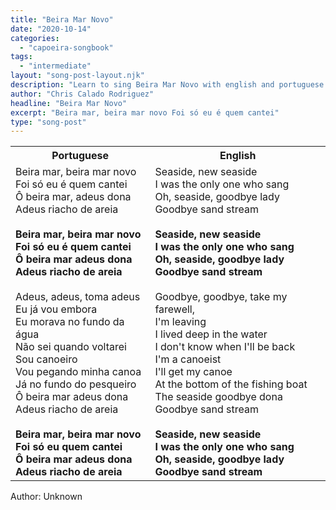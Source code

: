 ```yaml
---
title: "Beira Mar Novo"
date: "2020-10-14"
categories:
  - "capoeira-songbook"
tags:
  - "intermediate"
layout: "song-post-layout.njk"
description: "Learn to sing Beira Mar Novo with english and portuguese translations along with a video to help you learn."
author: "Chris Calado Rodriguez"
headline: "Beira Mar Novo"
excerpt: "Beira mar, beira mar novo Foi só eu é quem cantei"
type: "song-post"
---
```


<table class="capoeira-table">
    <tr class="header-row">
        <th>Portuguese</th>
        <th>English</th>
    </tr>
    <tr>
        <td>Beira mar, beira mar novo<br>Foi só eu é quem cantei<br>Ô beira mar, adeus dona<br>Adeus riacho de areia<br><br>
            <strong>Beira mar, beira mar novo<br>Foi só eu é quem cantei<br>Ô beira mar adeus dona<br>Adeus riacho de areia</strong><br><br>
            Adeus, adeus, toma adeus<br>Eu já vou embora<br>Eu morava no fundo da água<br>Não sei quando voltarei<br>Sou canoeiro<br>Vou pegando minha canoa<br>Já no fundo do pesqueiro<br>Ô beira mar adeus dona<br>Adeus riacho de areia<br><br>
            <strong>Beira mar, beira mar novo<br>Foi só eu quem cantei<br>Ô beira mar adeus dona<br>Adeus riacho de areia</strong>
        </td>
        <td>Seaside, new seaside<br>I was the only one who sang<br>Oh, seaside, goodbye lady<br>Goodbye sand stream<br><br>
            <strong>Seaside, new seaside<br>I was the only one who sang<br>Oh, seaside, goodbye lady<br>Goodbye sand stream</strong><br><br>
            Goodbye, goodbye, take my farewell,<br>I'm leaving<br>I lived deep in the water<br>I don't know when I'll be back<br>I'm a canoeist<br>I'll get my canoe<br>At the bottom of the fishing boat<br>The seaside goodbye dona<br>Goodbye sand stream<br><br>
            <strong>Seaside, new seaside<br>I was the only one who sang<br>Oh, seaside, goodbye lady<br>Goodbye sand stream</strong>
        </td>
    </tr>
</table>
<figcaption>
    Author: Unknown
</figcaption>